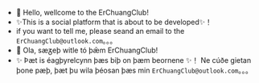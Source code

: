 - 👋 Hello, wellcome to the ErChuangClub!
- ✨This is a social platform that is about to be developed✨！
- if you want to tell me, please seand an email to the ``ErChuangClub@outlook.com``。。。
- 👋  Ola, sæᵹeþ witle tó þǣm ErChuangClub!
- ✨ Þæt is éagþyrelcynn þæs biþ on þæm beornene ✨！
Ne cúðe gietan þone pæþ, þæt þu wila þéosan þæs min ``ErChuangClub@outlook.com``。。。

<!---
ErChuangClub/ErChuangClub is a ✨ special ✨ repository because its `README.md` (this file) appears on your GitHub profile.
You can click the Preview link to take a look at your changes.
--->
